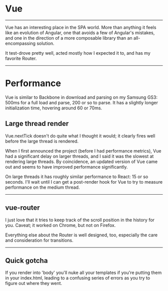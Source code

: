 # Vue

---

Vue has an interesting place in the SPA world.  More than anything it feels like an evolution of Angular, one that avoids a few of Angular's mistakes, and one in the direction of a more composable library than an all-encompassing solution.  

It test-drove pretty well, acted mostly how I expected it to, and has my favorite Router.  

---

# Performance

Vue is similar to Backbone in download and parsing on my Samsung GS3: 500ms for a full load and parse, 200 or so to parse.  It has a slightly longer initialization time, hovering around 60 or 70ms.  

## Large thread render

Vue.nextTick doesn't do quite what I thought it would; it clearly fires well before the large thread is rendered.  

When I first announced the project (before I had performance metrics), Vue had a significant delay on larger threads, and I said it was the slowest at rendering large threads.  By coincidence, an updated version of Vue came out and seems to have improved performance significantly.  

On large threads it has roughly similar performance to React: 15 or so seconds.  I'll wait until I can get a post-render hook for Vue to try to measure performance on the medium thread.  

---

## vue-router

I just love that it tries to keep track of the scroll position in the history for you.  Caveat; it worked on Chrome, but not on Firefox.  

Everything else about the Router is well designed, too, especially the care and consideration for transitions.  

---

## Quick gotcha

If you render into 'body' you'll nuke all your templates if you're putting them in your index.html, leading to a confusing series of errors as you try to figure out where they went.  